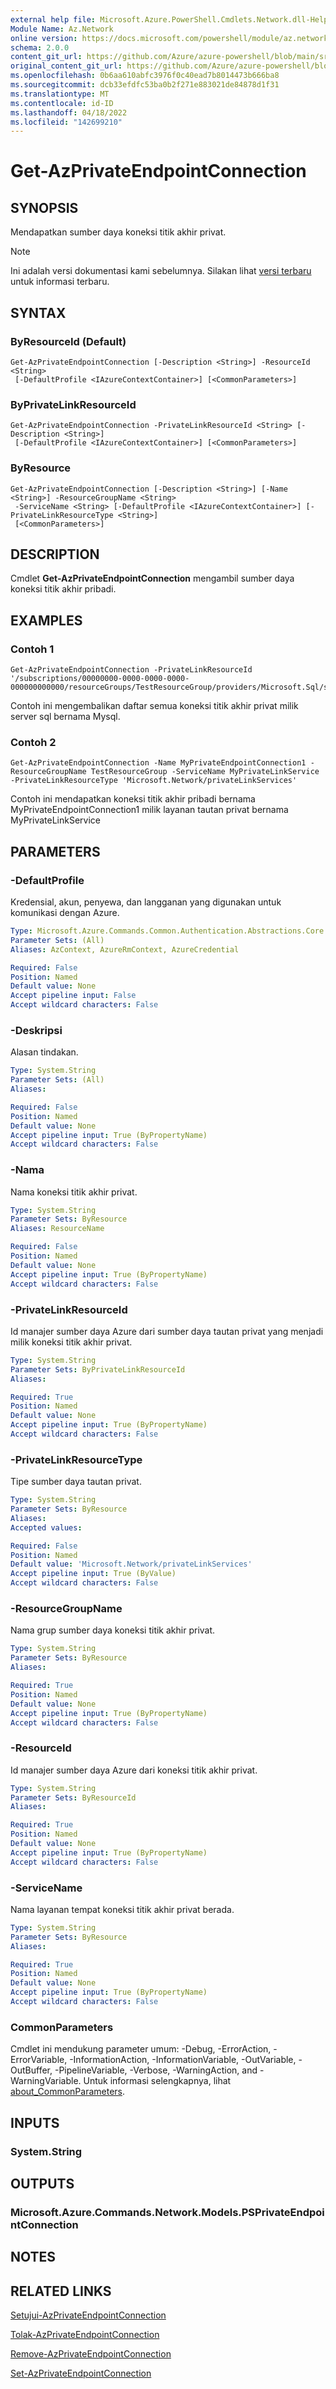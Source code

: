 ```yaml
---
external help file: Microsoft.Azure.PowerShell.Cmdlets.Network.dll-Help.xml
Module Name: Az.Network
online version: https://docs.microsoft.com/powershell/module/az.network/get-azprivateendpointconnection
schema: 2.0.0
content_git_url: https://github.com/Azure/azure-powershell/blob/main/src/Network/Network/help/Get-AzPrivateEndpointConnection.md
original_content_git_url: https://github.com/Azure/azure-powershell/blob/main/src/Network/Network/help/Get-AzPrivateEndpointConnection.md
ms.openlocfilehash: 0b6aa610abfc3976f0c40ead7b8014473b666ba8
ms.sourcegitcommit: dcb33efdfc53ba0b2f271e883021de84878d1f31
ms.translationtype: MT
ms.contentlocale: id-ID
ms.lasthandoff: 04/18/2022
ms.locfileid: "142699210"
---
```

# Get-AzPrivateEndpointConnection

## SYNOPSIS
Mendapatkan sumber daya koneksi titik akhir privat.

> [!NOTE]
>Ini adalah versi dokumentasi kami sebelumnya. Silakan lihat [versi terbaru](/powershell/module/az.network/get-azprivateendpointconnection) untuk informasi terbaru.

## SYNTAX

### ByResourceId (Default)
```
Get-AzPrivateEndpointConnection [-Description <String>] -ResourceId <String>
 [-DefaultProfile <IAzureContextContainer>] [<CommonParameters>]
```

### ByPrivateLinkResourceId
```
Get-AzPrivateEndpointConnection -PrivateLinkResourceId <String> [-Description <String>]
 [-DefaultProfile <IAzureContextContainer>] [<CommonParameters>]
```

### ByResource
```
Get-AzPrivateEndpointConnection [-Description <String>] [-Name <String>] -ResourceGroupName <String>
 -ServiceName <String> [-DefaultProfile <IAzureContextContainer>] [-PrivateLinkResourceType <String>]
 [<CommonParameters>]
```

## DESCRIPTION
Cmdlet **Get-AzPrivateEndpointConnection** mengambil sumber daya koneksi titik akhir pribadi.

## EXAMPLES

### Contoh 1
```
Get-AzPrivateEndpointConnection -PrivateLinkResourceId '/subscriptions/00000000-0000-0000-0000-000000000000/resourceGroups/TestResourceGroup/providers/Microsoft.Sql/servers/mySql'
```

Contoh ini mengembalikan daftar semua koneksi titik akhir privat milik server sql bernama Mysql.

### Contoh 2
```
Get-AzPrivateEndpointConnection -Name MyPrivateEndpointConnection1 -ResourceGroupName TestResourceGroup -ServiceName MyPrivateLinkService -PrivateLinkResourceType 'Microsoft.Network/privateLinkServices'
```

Contoh ini mendapatkan koneksi titik akhir pribadi bernama MyPrivateEndpointConnection1 milik layanan tautan privat bernama MyPrivateLinkService

## PARAMETERS

### -DefaultProfile
Kredensial, akun, penyewa, dan langganan yang digunakan untuk komunikasi dengan Azure.

```yaml
Type: Microsoft.Azure.Commands.Common.Authentication.Abstractions.Core.IAzureContextContainer
Parameter Sets: (All)
Aliases: AzContext, AzureRmContext, AzureCredential

Required: False
Position: Named
Default value: None
Accept pipeline input: False
Accept wildcard characters: False
```

### -Deskripsi
Alasan tindakan.

```yaml
Type: System.String
Parameter Sets: (All)
Aliases:

Required: False
Position: Named
Default value: None
Accept pipeline input: True (ByPropertyName)
Accept wildcard characters: False
```

### -Nama
Nama koneksi titik akhir privat.

```yaml
Type: System.String
Parameter Sets: ByResource
Aliases: ResourceName

Required: False
Position: Named
Default value: None
Accept pipeline input: True (ByPropertyName)
Accept wildcard characters: False
```

### -PrivateLinkResourceId
Id manajer sumber daya Azure dari sumber daya tautan privat yang menjadi milik koneksi titik akhir privat.

```yaml
Type: System.String
Parameter Sets: ByPrivateLinkResourceId
Aliases:

Required: True
Position: Named
Default value: None
Accept pipeline input: True (ByPropertyName)
Accept wildcard characters: False
```

### -PrivateLinkResourceType
Tipe sumber daya tautan privat.

```yaml
Type: System.String
Parameter Sets: ByResource
Aliases:
Accepted values: 

Required: False
Position: Named
Default value: 'Microsoft.Network/privateLinkServices'
Accept pipeline input: True (ByValue)
Accept wildcard characters: False
```

### -ResourceGroupName
Nama grup sumber daya koneksi titik akhir privat.

```yaml
Type: System.String
Parameter Sets: ByResource
Aliases:

Required: True
Position: Named
Default value: None
Accept pipeline input: True (ByPropertyName)
Accept wildcard characters: False
```

### -ResourceId
Id manajer sumber daya Azure dari koneksi titik akhir privat.

```yaml
Type: System.String
Parameter Sets: ByResourceId
Aliases:

Required: True
Position: Named
Default value: None
Accept pipeline input: True (ByPropertyName)
Accept wildcard characters: False
```

### -ServiceName
Nama layanan tempat koneksi titik akhir privat berada.

```yaml
Type: System.String
Parameter Sets: ByResource
Aliases:

Required: True
Position: Named
Default value: None
Accept pipeline input: True (ByPropertyName)
Accept wildcard characters: False
```

### CommonParameters
Cmdlet ini mendukung parameter umum: -Debug, -ErrorAction, -ErrorVariable, -InformationAction, -InformationVariable, -OutVariable, -OutBuffer, -PipelineVariable, -Verbose, -WarningAction, and -WarningVariable. Untuk informasi selengkapnya, lihat [about_CommonParameters](http://go.microsoft.com/fwlink/?LinkID=113216).

## INPUTS

### System.String

## OUTPUTS

### Microsoft.Azure.Commands.Network.Models.PSPrivateEndpointConnection

## NOTES

## RELATED LINKS

[Setujui-AzPrivateEndpointConnection](./Approve-AzPrivateEndpointConnection.md)

[Tolak-AzPrivateEndpointConnection](./Deny-AzPrivateEndpointConnection.md)

[Remove-AzPrivateEndpointConnection](./Remove-AzPrivateEndpointConnection.md)

[Set-AzPrivateEndpointConnection](./Set-AzPrivateEndpointConnection.md)
